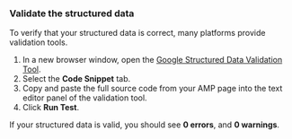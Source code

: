### Validate the structured data

To verify that your structured data is correct, many platforms provide validation tools.

1.  In a new browser window, open the [Google Structured Data Validation Tool](https://developers.google.com/structured-data/testing-tool/).
2.  Select the **Code Snippet** tab.
3.  Copy and paste the full source code from your AMP page into the text editor panel of the validation tool.
4.  Click **Run Test**.

If your structured data is valid, you should see **0 errors**, and **0 warnings**.
